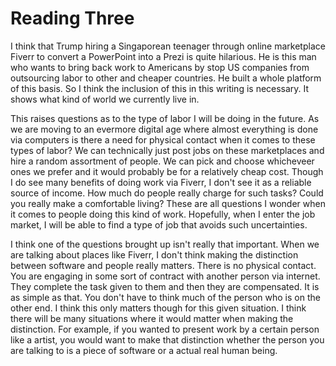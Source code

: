 # Reading Three 

I think that Trump hiring a Singaporean teenager through online marketplace Fiverr to convert a PowerPoint into a Prezi is quite hilarious. 
He is this man who wants to bring back work to Americans by stop US companies from outsourcing labor to other and cheaper countries. He 
built a whole platform of this basis. So I think the inclusion of this in this writing is necessary. It shows what kind of world we currently
live in. 

This raises questions as to the type of labor I will be doing in the future. As we are moving to an evermore digital age where almost everything
is done via computers is there a need for physical contact when it comes to these types of labor? We can technically just post jobs on these 
marketplaces and hire a random assortment of people. We can pick and choose whicheveer ones we prefer and it would probably be for a relatively
cheap cost. Though I do see many benefits of doing work via Fiverr, I don't see it as a reliable source of income. How much do people really charge for such tasks? Could you really make a comfortable living? These are all questions I wonder when it comes to people doing this kind of work. Hopefully, when I enter the job market, I will be able to find a type of job that avoids such uncertainties. 

I think one of the questions brought up isn't really that important. When we are talking about places like Fiverr, I don't think making the
distinction between software and people really matters. There is no physical contact. You are engaging in some sort of contract with another 
person via internet. They complete the task given to them and then they are compensated. It is as simple as that. You don't have to think
much of the person who is on the other end. I think this only matters though for this given situation. I think there will be many situations 
where it would matter when making the distinction. For example, if you wanted to present work by a certain person like a artist, you would
want to make that distinction whether the person you are talking to is a piece of software or a actual real human being. 
